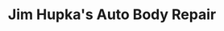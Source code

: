 ---
title: "Jim Hupka's Auto Body Repair"
url: /matamoras/jim-hupkas-auto-body-repair/
shop: car repair
---